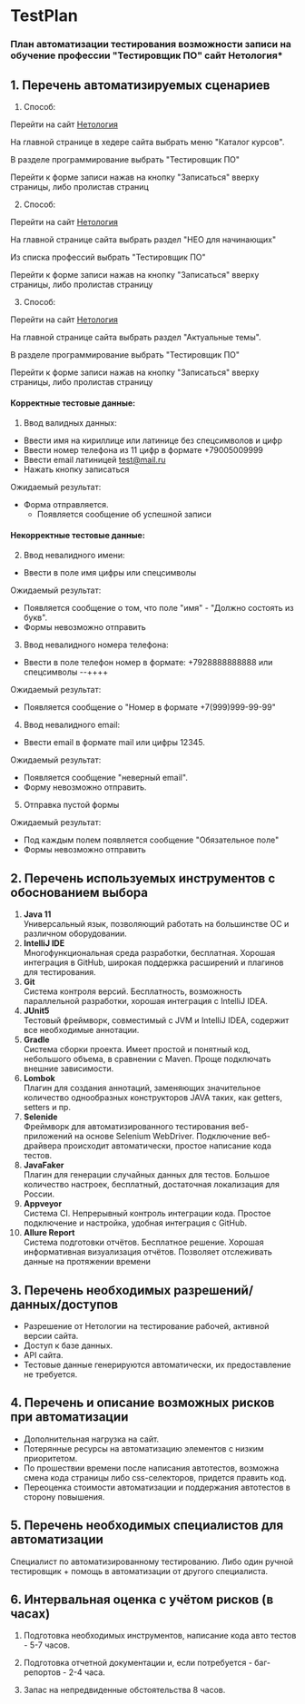 # TestPlan

### План автоматизации тестирования возможности записи на обучение профессии "Тестировщик ПО" сайт Нетология*

## 1. Перечень автоматизируемых сценариев

1. Способ:


Перейти на сайт [Нетология](https://netology.ru/)

На главной странице в хедере сайта выбрать меню "Каталог курсов".

В разделе программирование выбрать "Тестировщик ПО"

Перейти к форме записи нажав на кнопку "Записаться" вверху страницы, либо пролистав страниц

2. Способ:


Перейти на сайт [Нетология](https://netology.ru/)

На главной странице сайта выбрать раздел "НЕО для начинающих"

Из списка профессий выбрать "Тестировщик ПО"

Перейти к форме записи нажав на кнопку "Записаться" вверху страницы, либо пролистав страницу

3. Способ:

Перейти на сайт [Нетология](https://netology.ru/)

На главной странице сайта выбрать раздел "Актуальные темы".

В разделе программирование выбрать "Тестировщик ПО"

Перейти к форме записи нажав на кнопку "Записаться" вверху страницы, либо пролистав страницу
#### Корректные тестовые данные:
1. Ввод валидных данных:
- Ввести имя на кириллице или латинице без спецсимволов и цифр
- Ввести номер телефона из 11 цифр в формате +79005009999
- Ввести email латиницей test@mail.ru
- Нажать кнопку записаться

Ожидаемый результат:
- Форма отправляется.
    - Появляется сообщение об успешной записи

#### Некорректные тестовые данные:
2. Ввод невалидного имени:

- Ввести в поле имя цифры или спецсимволы

Ожидаемый результат:
- Появляется сообщение о том, что поле "имя" - "Должно состоять из букв".
- Формы невозможно отправить

3. Ввод невалидного номера телефона:

- Ввести в поле телефон номер в формате: +7928888888888
  или спецсимволы --++++

Ожидаемый результат:

- Появляется сообщение о "Номер в формате +7(999)999-99-99"

4. Ввод невалидного email:

- Ввести email в формате mail или цифры 12345.


Ожидаемый результат:
- Появляется сообщение "неверный email".
- Форму невозможно отправить.

5. Отправка пустой формы

Ожидаемый результат:
- Под каждым полем появляется сообщение "Обязательное поле"
- Формы невозможно отправить

## 2. Перечень используемых инструментов с обоснованием выбора
1. **Java 11**  
   Универсальный язык, позволяющий работать на большинстве ОС и различном оборудовании.
1. **IntelliJ IDE**  
   Многофункциональная среда разработки, бесплатная. Хорошая интеграция в GitHub, широкая поддержка расширений и плагинов для тестирования.
1. **Git**  
   Система контроля версий. Бесплатность, возможность параллельной разработки, хорошая интеграция с IntelliJ IDEA.
1. **JUnit5**  
   Тестовый фреймворк, совместимый с JVM и IntelliJ IDEA, содержит все необходимые аннотации.
1. **Gradle**  
   Система сборки проекта. Имеет простой и понятный код, небольшого объема, в сравнении с Maven. Проще подключать внешние зависимости.
1. **Lombok**  
   Плагин для создания аннотаций, заменяющих значительное количество однообразных конструкторов JAVA таких, как getters, setters и пр.
1. **Selenide**  
   Фреймворк для автоматизированного тестирования веб-приложений на основе Selenium WebDriver. Подключение веб-драйвера происходит автоматически, простое написание кода тестов.
1. **JavaFaker**  
   Плагин для генерации случайных данных для тестов. Большое количество настроек, бесплатный, достаточная локализация для России.
1. **Appveyor**  
   Система CI. Непрерывный контроль интеграции кода. Простое подключение и настройка, удобная интеграция с GitHub. 
1. **Allure Report**  
   Система подготовки отчётов. Бесплатное решение. Хорошая информативная визуализация отчётов. Позволяет отслеживать данные на протяжении времени

## **3. Перечень необходимых разрешений/данных/доступов**

- Разрешение от Нетологии на тестирование рабочей, активной версии сайта.
- Доступ к базе данных.
- API сайта.
- Тестовые данные генерируются автоматически, их предоставление не требуется.

## **4. Перечень и описание возможных рисков при автоматизации**


- Дополнительная нагрузка на сайт.
- Потерянные ресурсы на автоматизацию элементов с низким приоритетом.
- По прошествии времени после написания автотестов, возможна смена кода страницы либо css-селекторов, придется править код.
- Переоценка стоимости автоматизации и поддержания автотестов в сторону повышения.

## **5. Перечень необходимых специалистов для автоматизации**

Специалист по автоматизированному тестированию. Либо один ручной тестировщик + помощь в автоматизации от другого специалиста.

## **6. Интервальная оценка с учётом рисков (в часах)**


1. Подготовка необходимых инструментов, написание кода авто тестов - 5-7 часов.

2. Подготовка отчетной документации и, если потребуется - баг-репортов - 2-4 часа.

3. Запас на непредвиденные обстоятельства 8 часов.
